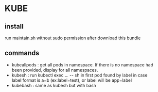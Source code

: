 # KUBE
## install
run maintain.sh without sudo permission after download this bundle
## commands
- kubeallpods <namespace> : get all pods in namespace. If there is no namespace had been provided, display for all namespaces.
- kubesh <label>: run kubectl exec ... -- sh in first pod found by label in case label format is a=b (ex:label=test), or label will be app=label
- kubebash <label> : same as kubesh but with bash